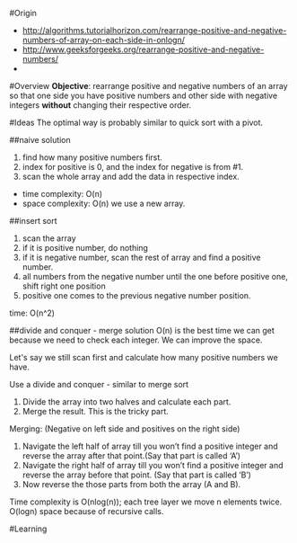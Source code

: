 #Origin
* http://algorithms.tutorialhorizon.com/rearrange-positive-and-negative-numbers-of-array-on-each-side-in-onlogn/
* http://www.geeksforgeeks.org/rearrange-positive-and-negative-numbers/
* 

#Overview
**Objective**: rearrange positive and negative numbers of an array so that one side you have positive numbers and other side with negative integers **without** changing their respective order.

#Ideas
The optimal way is probably similar to quick sort with a pivot.

##naive solution
1. find how many positive numbers first.
2. index for positive is 0, and the index for negative is from #1.
3. scan the whole array and add the data in respective index.

* time complexity: O(n)
* space complexity: O(n) we use a new array.

##insert sort
1. scan the array
2. if it is positive number, do nothing
3. if it is negative number, scan the rest of array and find a positive number. 
4. all numbers from the negative number until the one before positive one, shift right one position
5. positive one comes to the previous negative number position.

time: O(n^2)

##divide and conquer - merge solution
O(n) is the best time we can get because we need to check each integer. We can improve the space.

Let's say we still scan first and calculate how many positive numbers we have.

Use a divide and conquer - similar to merge sort

1. Divide the array into two halves and calculate each part.
2. Merge the result. This is the tricky part.

Merging: (Negative on left side and positives on the right side)

1. Navigate the left half of array till you won’t find a positive integer and reverse the array after that point.(Say that part is called ‘A’)
2. Navigate the right half of array till you won’t find a positive integer and reverse the array before that point. (Say that part is called ‘B’)
3. Now reverse the those parts from both the array (A and B).

Time complexity is O(nlog(n)); each tree layer we move n elements twice.
O(logn) space because of recursive calls.

#Learning
